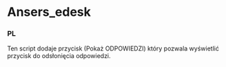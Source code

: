 # Ansers_edesk

### PL 
Ten script dodaje przycisk (Pokaż ODPOWIEDZI) który pozwala wyświetlić przycisk do odsłonięcia odpowiedzi.
